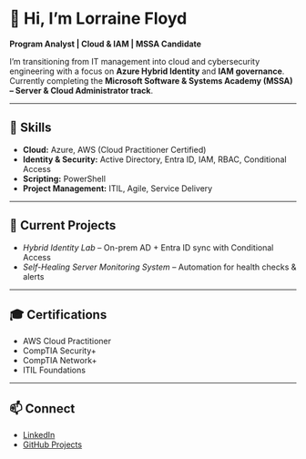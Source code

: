 # 👋 Hi, I’m Lorraine Floyd
**Program Analyst | Cloud & IAM | MSSA Candidate**

I’m transitioning from IT management into cloud and cybersecurity engineering with a focus on **Azure Hybrid Identity** and **IAM governance**.  
Currently completing the **Microsoft Software & Systems Academy (MSSA) – Server & Cloud Administrator track**.

---

## 🔧 Skills
- **Cloud:** Azure, AWS (Cloud Practitioner Certified)  
- **Identity & Security:** Active Directory, Entra ID, IAM, RBAC, Conditional Access  
- **Scripting:** PowerShell 
- **Project Management:** ITIL, Agile, Service Delivery  

---

## 🚀 Current Projects
- *Hybrid Identity Lab* – On-prem AD + Entra ID sync with Conditional Access  
- *Self-Healing Server Monitoring System* – Automation for health checks & alerts  

---

## 🎓 Certifications
- AWS Cloud Practitioner  
- CompTIA Security+  
- CompTIA Network+  
- ITIL Foundations  

---

## 📫 Connect
- [LinkedIn](https://www.linkedin.com/in/lorraine-floyd75/)  
- [GitHub Projects](https://github.com/lfloyd75)
